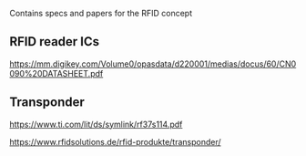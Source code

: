 Contains specs and papers for the RFID concept

## RFID reader ICs
https://mm.digikey.com/Volume0/opasdata/d220001/medias/docus/60/CN0090%20DATASHEET.pdf 


## Transponder
https://www.ti.com/lit/ds/symlink/rf37s114.pdf

https://www.rfidsolutions.de/rfid-produkte/transponder/
